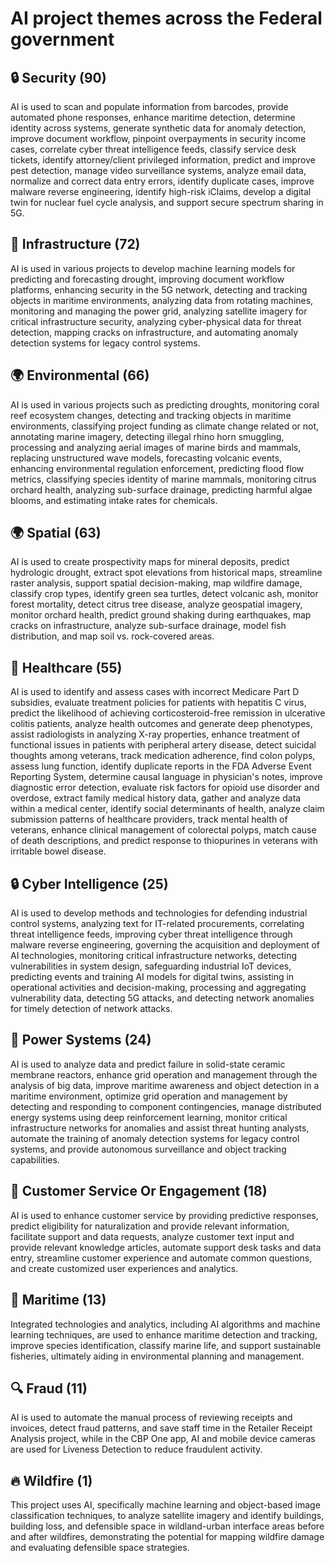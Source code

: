 # AI project themes across the Federal government

## 🔒 Security (90)

AI is used to scan and populate information from barcodes, provide automated phone responses, enhance maritime detection, determine identity across systems, generate synthetic data for anomaly detection, improve document workflow, pinpoint overpayments in security income cases, correlate cyber threat intelligence feeds, classify service desk tickets, identify attorney/client privileged information, predict and improve pest detection, manage video surveillance systems, analyze email data, normalize and correct data entry errors, identify duplicate cases, improve malware reverse engineering, identify high-risk iClaims, develop a digital twin for nuclear fuel cycle analysis, and support secure spectrum sharing in 5G.

## 🔧 Infrastructure (72)

AI is used in various projects to develop machine learning models for predicting and forecasting drought, improving document workflow platforms, enhancing security in the 5G network, detecting and tracking objects in maritime environments, analyzing data from rotating machines, monitoring and managing the power grid, analyzing satellite imagery for critical infrastructure security, analyzing cyber-physical data for threat detection, mapping cracks on infrastructure, and automating anomaly detection systems for legacy control systems.

## 🌍 Environmental (66)

AI is used in various projects such as predicting droughts, monitoring coral reef ecosystem changes, detecting and tracking objects in maritime environments, classifying project funding as climate change related or not, annotating marine imagery, detecting illegal rhino horn smuggling, processing and analyzing aerial images of marine birds and mammals, replacing unstructured wave models, forecasting volcanic events, enhancing environmental regulation enforcement, predicting flood flow metrics, classifying species identity of marine mammals, monitoring citrus orchard health, analyzing sub-surface drainage, predicting harmful algae blooms, and estimating intake rates for chemicals.

## 🌍 Spatial (63)

AI is used to create prospectivity maps for mineral deposits, predict hydrologic drought, extract spot elevations from historical maps, streamline raster analysis, support spatial decision-making, map wildfire damage, classify crop types, identify green sea turtles, detect volcanic ash, monitor forest mortality, detect citrus tree disease, analyze geospatial imagery, monitor orchard health, predict ground shaking during earthquakes, map cracks on infrastructure, analyze sub-surface drainage, model fish distribution, and map soil vs. rock-covered areas.

## 🏥 Healthcare (55)

AI is used to identify and assess cases with incorrect Medicare Part D subsidies, evaluate treatment policies for patients with hepatitis C virus, predict the likelihood of achieving corticosteroid-free remission in ulcerative colitis patients, analyze health outcomes and generate deep phenotypes, assist radiologists in analyzing X-ray properties, enhance treatment of functional issues in patients with peripheral artery disease, detect suicidal thoughts among veterans, track medication adherence, find colon polyps, assess lung function, identify duplicate reports in the FDA Adverse Event Reporting System, determine causal language in physician's notes, improve diagnostic error detection, evaluate risk factors for opioid use disorder and overdose, extract family medical history data, gather and analyze data within a medical center, identify social determinants of health, analyze claim submission patterns of healthcare providers, track mental health of veterans, enhance clinical management of colorectal polyps, match cause of death descriptions, and predict response to thiopurines in veterans with irritable bowel disease.

## 🔒 Cyber Intelligence (25)

AI is used to develop methods and technologies for defending industrial control systems, analyzing text for IT-related procurements, correlating threat intelligence feeds, improving cyber threat intelligence through malware reverse engineering, governing the acquisition and deployment of AI technologies, monitoring critical infrastructure networks, detecting vulnerabilities in system design, safeguarding industrial IoT devices, predicting events and training AI models for digital twins, assisting in operational activities and decision-making, processing and aggregating vulnerability data, detecting 5G attacks, and detecting network anomalies for timely detection of network attacks.

## 🔌 Power Systems (24)

AI is used to analyze data and predict failure in solid-state ceramic membrane reactors, enhance grid operation and management through the analysis of big data, improve maritime awareness and object detection in a maritime environment, optimize grid operation and management by detecting and responding to component contingencies, manage distributed energy systems using deep reinforcement learning, monitor critical infrastructure networks for anomalies and assist threat hunting analysts, automate the training of anomaly detection systems for legacy control systems, and provide autonomous surveillance and object tracking capabilities.

## 🤝 Customer Service Or Engagement (18)

AI is used to enhance customer service by providing predictive responses, predict eligibility for naturalization and provide relevant information, facilitate support and data requests, analyze customer text input and provide relevant knowledge articles, automate support desk tasks and data entry, streamline customer experience and automate common questions, and create customized user experiences and analytics.

## 🌊 Maritime (13)

Integrated technologies and analytics, including AI algorithms and machine learning techniques, are used to enhance maritime detection and tracking, improve species identification, classify marine life, and support sustainable fisheries, ultimately aiding in environmental planning and management.

## 🔍 Fraud (11)

AI is used to automate the manual process of reviewing receipts and invoices, detect fraud patterns, and save staff time in the Retailer Receipt Analysis project, while in the CBP One app, AI and mobile device cameras are used for Liveness Detection to reduce fraudulent activity.

## 🔥 Wildfire (1)

This project uses AI, specifically machine learning and object-based image classification techniques, to analyze satellite imagery and identify buildings, building loss, and defensible space in wildland-urban interface areas before and after wildfires, demonstrating the potential for mapping wildfire damage and evaluating defensible space strategies.
